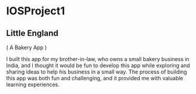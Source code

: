 # IOSProject1
<h2>Little England</h2>
( A  Bakery App )

I built this app for my brother-in-law, who owns a small bakery business in India, 
and I thought it would be fun to develop this app while exploring and sharing ideas to help his business in a small way. 
The process of building this app was both fun and challenging, and it provided me with valuable learning experiences.

